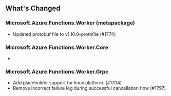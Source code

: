## What's Changed

<!-- Please add your release notes in the following format:
- My change description (#PR/#issue)
-->

### Microsoft.Azure.Functions.Worker (metapackage) <version>

- Updated protobuf file to v1.10.0-protofile (#1774)

### Microsoft.Azure.Functions.Worker.Core <version>

- <entry>

### Microsoft.Azure.Functions.Worker.Grpc <version>

- Add placeholder support for linux platform. (#1704)
- Remove incorrect failure log during successful cancellation flow (#1797)

